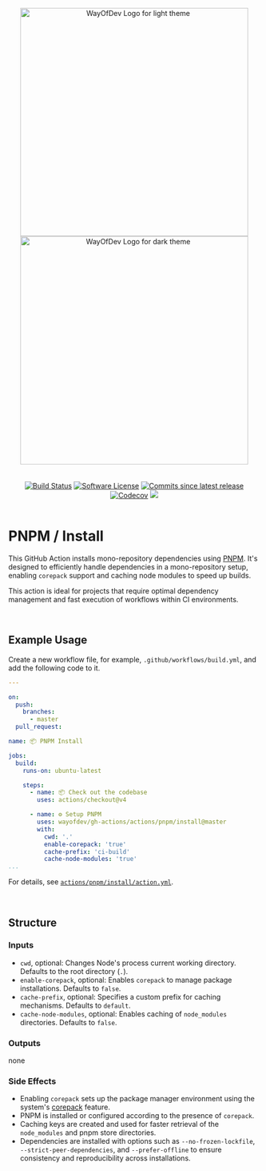<br>

<div align="center">
<img width="456" src="https://raw.githubusercontent.com/wayofdev/gh-actions/master/assets/logo.gh-light-mode-only.png#gh-light-mode-only" alt="WayOfDev Logo for light theme">
<img width="456" src="https://raw.githubusercontent.com/wayofdev/gh-actions/master/assets/logo.gh-dark-mode-only.png#gh-dark-mode-only" alt="WayOfDev Logo for dark theme">
</div>


<br>
<br>

<div align="center">
<a href="https://github.com/wayofdev/gh-actions/actions" target="_blank"><img alt="Build Status" src="https://img.shields.io/endpoint.svg?url=https%3A%2F%2Factions-badge.atrox.dev%2Fwayofdev%2Fgh-actions%2Fbadge&style=flat-square"/></a>
<a href="../../../LICENSE.md"><img src="https://img.shields.io/github/license/wayofdev/gh-actions.svg?style=flat-square&color=blue" alt="Software License"/></a>
<a href="" target="_blank"><img alt="Commits since latest release" src="https://img.shields.io/github/commits-since/wayofdev/gh-actions/latest?style=flat-square"></a>
<a href="https://discord.gg/CE3TcCC5vr" target="_blank"><img alt="Codecov" src="https://img.shields.io/discord/1228506758562058391?style=flat-square&logo=discord&labelColor=7289d9&logoColor=white&color=39456d"></a>
<a href="https://twitter.com/intent/follow?screen_name=wayofdev" target="_blank"><img src="https://img.shields.io/twitter/follow/wayofdev.svg?style=flat-square&logo=x&color=6e7781"></a>
</div>



<br>

# PNPM / Install

This GitHub Action installs mono-repository dependencies using [PNPM](https://pnpm.io/). It's designed to efficiently handle dependencies in a mono-repository setup, enabling `corepack` support and caching node modules to speed up builds.

This action is ideal for projects that require optimal dependency management and fast execution of workflows within CI environments.

<br>

## Example Usage

Create a new workflow file, for example, `.github/workflows/build.yml`, and add the following code to it.

```yaml
---

on:
  push:
    branches:
      - master
  pull_request:

name: 📦 PNPM Install

jobs:
  build:
    runs-on: ubuntu-latest

    steps:
      - name: 📦 Check out the codebase
        uses: actions/checkout@v4

      - name: ⚙️ Setup PNPM
        uses: wayofdev/gh-actions/actions/pnpm/install@master
        with:
          cwd: '.'
          enable-corepack: 'true'
          cache-prefix: 'ci-build'
          cache-node-modules: 'true'
...
```

For details, see [`actions/pnpm/install/action.yml`](./action.yml).

<br>

## Structure

### Inputs

- `cwd`, optional: Changes Node's process current working directory. Defaults to the root directory (`.`).
- `enable-corepack`, optional: Enables `corepack` to manage package installations. Defaults to `false`.
- `cache-prefix`, optional: Specifies a custom prefix for caching mechanisms. Defaults to `default`.
- `cache-node-modules`, optional: Enables caching of `node_modules` directories. Defaults to `false`.

### Outputs

none

### Side Effects

- Enabling `corepack` sets up the package manager environment using the system's [corepack](https://nodejs.org/api/corepack.html) feature.
- PNPM is installed or configured according to the presence of `corepack`.
- Caching keys are created and used for faster retrieval of the `node_modules` and pnpm store directories.
- Dependencies are installed with options such as `--no-frozen-lockfile`, `--strict-peer-dependencies`, and `--prefer-offline` to ensure consistency and reproducibility across installations.

<br>
